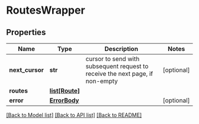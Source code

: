 # RoutesWrapper

## Properties
Name | Type | Description | Notes
------------ | ------------- | ------------- | -------------
**next_cursor** | **str** | cursor to send with subsequent request to receive the next page, if non-empty | [optional] 
**routes** | [**list[Route]**](Route.md) |  | 
**error** | [**ErrorBody**](ErrorBody.md) |  | [optional] 

[[Back to Model list]](../README.md#documentation-for-models) [[Back to API list]](../README.md#documentation-for-api-endpoints) [[Back to README]](../README.md)


